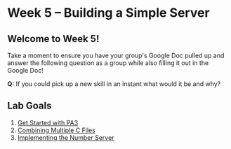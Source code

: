 # Week 5 – Building a Simple Server

<!-- **This is a DRAFT and may change before lab on Tuesday!** -->
## Welcome to Week 5!

Take a moment to ensure you have your group's Google Doc pulled up and answer the following question as a group while also filling it out in the Google Doc!

**Q:** If you could pick up a new skill in an instant what would it be and why?

## Lab Goals

1. [Get Started with PA3](./start-pa3.md)
2. [Combining Multiple C Files](./header-intro.md)
3. [Implementing the Number Server](./number-server.md)



